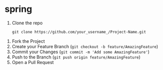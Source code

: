 # spring

<!-- GETTING STARTED -->

1. Clone the repo
   ``` 
   git clone https://github.com/your_username_/Project-Name.git
   ```

<!-- CONTRIBUTING -->

1. Fork the Project
2. Create your Feature Branch (`git checkout -b feature/AmazingFeature`)
3. Commit your Changes (`git commit -m 'Add some AmazingFeature'`)
4. Push to the Branch (`git push origin feature/AmazingFeature`)
5. Open a Pull Request

